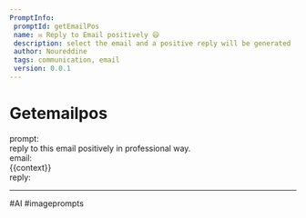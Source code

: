 ```yaml
---
PromptInfo:
 promptId: getEmailPos
 name: ✉️ Reply to Email positively 😄
 description: select the email and a positive reply will be generated
 author: Noureddine
 tags: communication, email
 version: 0.0.1
---
```


# Getemailpos

prompt:  
reply to this email positively in professional way.  
email:  
{{context}}  
reply:

---

#AI #imageprompts
